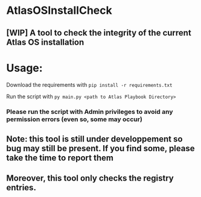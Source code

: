 # AtlasOSInstallCheck
## [WIP] A tool to check the integrity of the current Atlas OS installation

# Usage:
Download the requirements with `pip install -r requirements.txt`

Run the script with `py main.py <path to Atlas Playbook Directory>`

### Please run the script with Admin privileges to avoid any permission errors (even so, some may occur)


## Note: this tool is still under developpement so bug may still be present. If you find some, please take the time to report them
## Moreover, this tool only checks the registry entries.